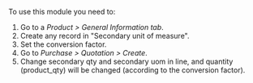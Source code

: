 To use this module you need to:

1.  Go to a *Product \> General Information tab*.
2.  Create any record in "Secondary unit of measure".
3.  Set the conversion factor.
4.  Go to *Purchase \> Quotation \> Create*.
5.  Change secondary qty and secondary uom in line, and quantity
    (product_qty) will be changed (according to the conversion factor).
